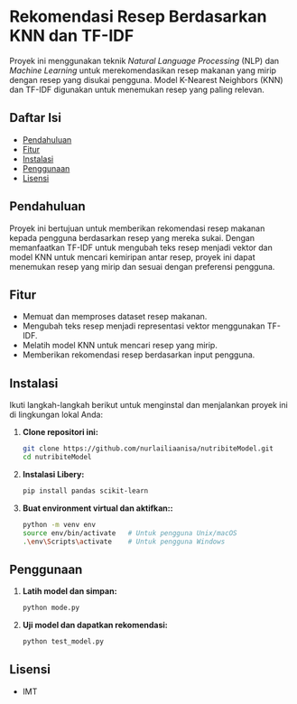 # Rekomendasi Resep Berdasarkan KNN dan TF-IDF

Proyek ini menggunakan teknik *Natural Language Processing* (NLP) dan *Machine Learning* untuk merekomendasikan resep makanan yang mirip dengan resep yang disukai pengguna. Model K-Nearest Neighbors (KNN) dan TF-IDF digunakan untuk menemukan resep yang paling relevan.

## Daftar Isi
- [Pendahuluan](#pendahuluan)
- [Fitur](#fitur)
- [Instalasi](#instalasi)
- [Penggunaan](#penggunaan)
- [Lisensi](#lisensi)

## Pendahuluan

Proyek ini bertujuan untuk memberikan rekomendasi resep makanan kepada pengguna berdasarkan resep yang mereka sukai. Dengan memanfaatkan TF-IDF untuk mengubah teks resep menjadi vektor dan model KNN untuk mencari kemiripan antar resep, proyek ini dapat menemukan resep yang mirip dan sesuai dengan preferensi pengguna.

## Fitur

- Memuat dan memproses dataset resep makanan.
- Mengubah teks resep menjadi representasi vektor menggunakan TF-IDF.
- Melatih model KNN untuk mencari resep yang mirip.
- Memberikan rekomendasi resep berdasarkan input pengguna.

## Instalasi

Ikuti langkah-langkah berikut untuk menginstal dan menjalankan proyek ini di lingkungan lokal Anda:

1. **Clone repositori ini:**

   ```bash
   git clone https://github.com/nurlailiaanisa/nutribiteModel.git
   cd nutribiteModel

2. **Instalasi Libery:**
   ```bash
   pip install pandas scikit-learn

3. **Buat environment virtual dan aktifkan::**
   ```bash
   python -m venv env
   source env/bin/activate   # Untuk pengguna Unix/macOS
   .\env\Scripts\activate    # Untuk pengguna Windows

## Penggunaan

 1. **Latih model dan simpan:**
    ```bash
    python mode.py

2. **Uji model dan dapatkan rekomendasi:**
   ```bash
   python test_model.py

## Lisensi
- IMT
